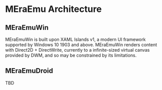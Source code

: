 # MEraEmu Architecture

## MEraEmuWin

MEraEmuWin is built upon XAML Islands v1, a modern UI framework supported by Windows 10 1903 and above. MEraEmuWin renders content with Direct2D + DirectWrite, currently to a infinite-sized virtual canvas provided by DWM, and so may be constrained by its limitations.

## MEraEmuDroid

TBD